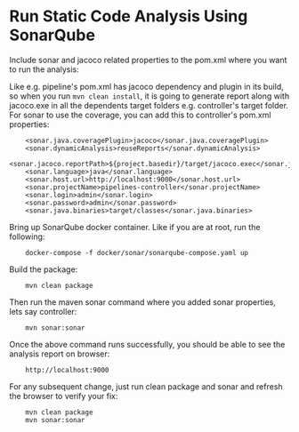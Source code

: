 # Run Static Code Analysis Using SonarQube

Include sonar and jacoco related properties to the pom.xml where you want to run the analysis:

Like e.g. pipeline's pom.xml has jacoco dependency and plugin in its build, so when you run `mvn clean install`,
it is going to generate report along with jacoco.exe in all the dependents target folders e.g. controller's target
folder. For sonar to use the coverage, you can add this to controller's pom.xml properties:

```
    <sonar.java.coveragePlugin>jacoco</sonar.java.coveragePlugin>
    <sonar.dynamicAnalysis>reuseReports</sonar.dynamicAnalysis>
    <sonar.jacoco.reportPath>${project.basedir}/target/jacoco.exec</sonar.jacoco.reportPath>
    <sonar.language>java</sonar.language>
    <sonar.host.url>http://localhost:9000</sonar.host.url>
    <sonar.projectName>pipelines-controller</sonar.projectName>
    <sonar.login>admin</sonar.login>
    <sonar.password>admin</sonar.password>
    <sonar.java.binaries>target/classes</sonar.java.binaries>
```

Bring up SonarQube docker container. Like if you are at root, run the following:

```
    docker-compose -f docker/sonar/sonarqube-compose.yaml up
```

Build the package:

```
    mvn clean package
```

Then run the maven sonar command where you added sonar properties, lets say controller:

```
    mvn sonar:sonar
```

Once the above command runs successfully, you should be able to see the analysis report on browser:

```
    http://localhost:9000
```

For any subsequent change, just run clean package and sonar and refresh the browser to verify your fix:

```
    mvn clean package
    mvn sonar:sonar
```